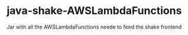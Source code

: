 # java-shake-AWSLambdaFunctions
Jar with all the AWSLambdaFunctions neede to feed the shake frontend
